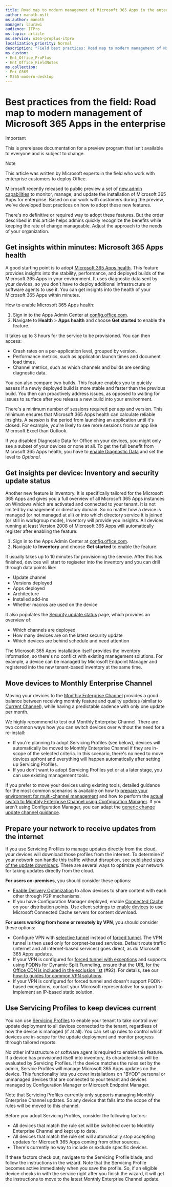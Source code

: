 ```yaml
---
title: Road map to modern management of Microsoft 365 Apps in the enterprise
author: manoth-msft
ms.author: manoth
manager: laurawi
audience: ITPro 
ms.topic: article 
ms.service: o365-proplus-itpro
localization_priority: Normal
description: "Field best practices: Road map to modern management of Microsoft 365 Apps in the enterprise"
ms.custom: 
- Ent_Office_ProPlus
- Ent_Office_FieldNotes
ms.collection: 
- Ent_O365
- M365-modern-desktop
---
```


# Best practices from the field: Road map to modern management of Microsoft 365 Apps in the enterprise

> [!IMPORTANT]
> This is prerelease documentation for a preview program that isn’t available to everyone and is subject to change.

> [!NOTE]
> This article was written by Microsoft experts in the field who work with enterprise customers to deploy Office.

Microsoft recently released to public preview a set of [new admin capabilities](../admincenter/overview.md#whats-new-in-preview) to monitor, manage, and update the installation of Microsoft 365 Apps for enterprise. Based on our work with customers during the preview, we've developed best practices on how to adopt these new features.

There's no definitive or required way to adopt these features. But the order described in this article helps admins quickly recognize the benefits while keeping the rate of change manageable. Adjust the approach to the needs of your organization.

## Get insights within minutes: Microsoft 365 Apps health

A good starting point is to adopt [Microsoft 365 Apps health](../admincenter/microsoft-365-apps-health.md). This feature provides insights into the stability, performance, and deployed builds of the Microsoft 365 Apps in your environment. It uses diagnostic data sent by your devices, so you don't have to deploy additional infrastructure or software agents to use it. You can get insights into the health of your Microsoft 365 Apps within minutes.

How to enable Microsoft 365 Apps health:

1. Sign in to the Apps Admin Center at [config.office.com](https://config.office.com/).
2. Navigate to **Health** > **Apps health** and choose **Get started** to enable the feature.

It takes up to 3 hours for the service to be provisioned. You can then access:

- Crash rates on a per-application level, grouped by version.
- Performance metrics, such as application launch times and document load times.
- Channel metrics, such as which channels and builds are sending diagnostic data.

You can also compare two builds. This feature enables you to quickly assess if a newly deployed build is more stable and faster than the previous build. You then can proactively address issues, as opposed to waiting for issues to surface after you release a new build into your environment.

There's a minimum number of sessions required per app and version. This minimum ensures that Microsoft 365 Apps health can calculate reliable insights. A *session* is the period from launching an application until it's closed. For example, you're likely to see more sessions from an app like Microsoft Excel than Outlook.

If you disabled Diagnostic Data for Office on your devices, you might only see a subset of your devices or none at all. To get the full benefit from Microsoft 365 Apps health, you have to [enable Diagnostic Data](../privacy/manage-privacy-controls.md#policy-setting-for-diagnostic-data) and set the level to *Optional*.

## Get insights per device: Inventory and security update status

Another new feature is Inventory. It is specifically tailored for the Microsoft 365 Apps and gives you a full overview of all Microsoft 365 Apps instances on Windows which are activated and connected to your tenant. It is not limited by management or directory domain. So no matter how a device is managed (or not managed at all) or into which directory service it is joined (or still in workgroup mode), Inventory will provide you insights. All devices running at least Version 2008 of Microsoft 365 Apps will automatically register after enabling the feature:

1. Sign in to the Apps Admin Center at [config.office.com](https://config.office.com/).
2. Navigate to **Inventory** and choose **Get started** to enable the feature.

It usually takes up to 10 minutes for provisioning the service. After this has finished, devices will start to regiseter into the inventory and you can drill through data points like:

- Update channel
- Versions deployed
- Apps deployed
- Architecture
- Installed add-ins
- Whether macros are used on the device

It also populates the [Security update status](../admincenter/security-update-status.md) page, which provides an overview of:
- Which channels are deployed
- How many devices are on the latest security update
- Which devices are behind schedule and need attention

The Microsoft 365 Apps installation itself provides the inventory information, so there's no conflict with existing management solutions. For example, a device can be managed by Microsoft Endpoint Manager and registered into the new tenant-based inventory at the same time.

## Move devices to Monthly Enterprise Channel

Moving your devices to the [Monthly Enterprise Channel](../overview-update-channels.md#monthly-enterprise-channel-overview) provides a good balance between receiving monthly feature and quality updates (similar to [Current Channel](../overview-update-channels.md#current-channel-overview)), while having a predictable cadence with only one update per month.

We highly recommend to test out Monthly Enterprise Channel. There are two common ways how you can switch devices over without the need for a re-install:

- If you're planning to adopt Servicing Profiles (see below), devices will automatically be moved to Monthly Enterprise Channel if they are in-scope of the selected criteria. In this scenario, there's no need to move devices upfront and everything will happen automatically after setting up Servicing Profiles.
- If you don't want to adopt Servicing Profiles yet or at a later stage, you can use existing management tools.

If you prefer to move your devices using existing tools, detailed guidance for the most common scenarios is available on how to [prepare your environment for multi-channel management](build-dynamic-lean-configuration-manager.md) and how to perform the [actual switch to Monthly Enterprise Channel using Configuration Manager](switch-to-monthly-enterprise-channel.md). If you aren't using Configuration Manager, you can adapt the [generic change update channel guidance](../change-update-channels.md).

## Prepare your network to receive updates from the internet

If you use Servicing Profiles to manage updates directly from the cloud, your devices will download those profiles from the internet. To determine if your network can handle this traffic without disruption, see [published sizes of the update downloads](/officeupdates/download-sizes-microsoft365-apps-updates). There are several ways to optimize your network for taking updates directly from the cloud.

**For users on-premises**, you should consider these options:

- [Enable Delivery Optimization](../delivery-optimization.md) to allow devices to share content with each other through P2P mechanisms.
- If you have Configuration Manager deployed, enable [Connected Cache](/mem/configmgr/core/plan-design/hierarchy/microsoft-connected-cache) on your distribution points. Use client settings to [enable devices](/mem/configmgr/core/plan-design/hierarchy/microsoft-connected-cache#enable-connected-cache) to use Microsoft Connected Cache servers for content download.

**For users working from home or remotely by VPN**, you should consider these options:

- Configure VPN with [selective tunnel](/microsoft-365/enterprise/microsoft-365-vpn-implement-split-tunnel#4-vpn-selective-tunnel) instead of [forced tunnel](/microsoft-365/enterprise/microsoft-365-vpn-implement-split-tunnel#1-vpn-forced-tunnel). The VPN tunnel is then used only for corpnet-based services. Default route traffic (internet and all internet-based services) goes direct, as do Microsoft 365 Apps updates.
- If your VPN is configured for [forced tunnel with exceptions](/microsoft-365/enterprise/microsoft-365-vpn-implement-split-tunnel#2-vpn-forced-tunnel-with-a-small-number-of-trusted-exceptions) and supports using FQDNs for Dynamic Split Tunneling, ensure that the [URL for the Office CDN is included in the exclusion list](/microsoft-365/enterprise/urls-and-ip-address-ranges#microsoft-365-common-and-office-online) (#92). For details, see our [how-to guides for common VPN solutions](/microsoft-365/enterprise/microsoft-365-vpn-implement-split-tunnel#howto-guides-for-common-vpn-platforms).
- If your VPN is configured for forced tunnel and doesn't support FQDN-based exceptions, contact your Microsoft representative for support to implement an IP-based static solution.

## Use Servicing Profiles to keep devices current

You can use [Servicing Profiles](../admincenter/servicing-profile.md) to enable your tenant to take control over update deployment to all devices connected to the tenant, regardless of how the device is managed (if at all). You can set up rules to control which devices are in-scope for the update deployment and monitor progress through tailored reports.

No other infrastructure or software agent is required to enable this feature. If a device has provisioned itself into inventory, its characteristics will be evaluated by Servicing Profiles. If the device matches the rules set by the admin, Service Profiles will manage Microsoft 365 Apps updates on the device. This functionality lets you cover installations on "BYOD" personal or unmanaged devices that are connected to your tenant and devices managed by Configuration Manager or Microsoft Endpoint Manager.

Note that Servicing Profiles currently only supports managing Monthly Enterprise Channel updates. So any device that falls into the scope of the rules will be moved to this channel.

Before you adopt Servicing Profiles, consider the following factors:

- All devices that match the rule set will be switched over to Monthly Enterprise Channel and kept up to date.
- All devices that match the rule set will automatically stop accepting updates for Microsoft 365 Apps coming from other sources.
- There's currently no way to include or exclude specific devices.

If these factors check out, navigate to the Servicing Profile blade, and follow the instructions in the wizard. Note that the Servicing Profile becomes active immediately when you save the profile. So, if an eligible device checks in with the service right after you finish the wizard, it will get the instructions to move to the latest Monthly Enterprise Channel update.
